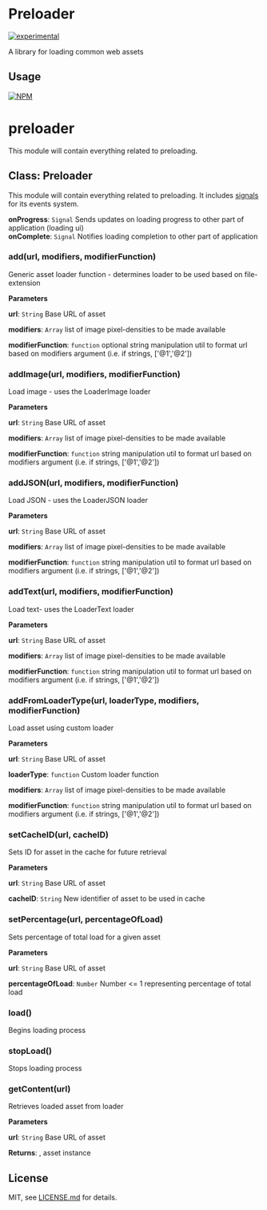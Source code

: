 # Preloader

[![experimental](http://badges.github.io/stability-badges/dist/experimental.svg)](http://github.com/badges/stability-badges)

A library for loading common web assets 

## Usage

[![NPM](https://nodei.co/npm/preloader.png)](https://www.npmjs.com/package/preloader)

# preloader

This module will contain everything related to preloading.

## Class: Preloader
This module will contain everything related to preloading. It includes [signals](https://www.npmjs.com/package/signals) for its events system.

**onProgress**: `Signal` Sends updates on loading progress to other part of application (loading ui)  
**onComplete**: `Signal` Notifies loading completion to other part of application

### add(url, modifiers, modifierFunction) 

Generic asset loader function - determines loader to be used based on file-extension

**Parameters**

**url**: `String` Base URL of asset

**modifiers**: `Array` list of image pixel-densities to be made available

**modifierFunction**: `function` optional string manipulation util to format url based on modifiers argument (i.e. if strings, ['@1','@2'])


### addImage(url, modifiers, modifierFunction) 

Load image - uses the LoaderImage loader

**Parameters**

**url**: `String` Base URL of asset

**modifiers**: `Array` list of image pixel-densities to be made available

**modifierFunction**: `function` string manipulation util to format url based on modifiers argument (i.e. if strings, ['@1','@2'])


### addJSON(url, modifiers, modifierFunction) 

Load JSON - uses the LoaderJSON loader

**Parameters**

**url**: `String` Base URL of asset

**modifiers**: `Array` list of image pixel-densities to be made available

**modifierFunction**: `function` string manipulation util to format url based on modifiers argument (i.e. if strings, ['@1','@2'])


### addText(url, modifiers, modifierFunction) 

Load text- uses the LoaderText loader

**Parameters**

**url**: `String` Base URL of asset

**modifiers**: `Array` list of image pixel-densities to be made available

**modifierFunction**: `function` string manipulation util to format url based on modifiers argument (i.e. if strings, ['@1','@2'])


### addFromLoaderType(url, loaderType, modifiers, modifierFunction) 

Load asset using custom loader

**Parameters**

**url**: `String` Base URL of asset

**loaderType**: `function` Custom loader function

**modifiers**: `Array` list of image pixel-densities to be made available

**modifierFunction**: `function` string manipulation util to format url based on modifiers argument (i.e. if strings, ['@1','@2'])


### setCacheID(url, cacheID) 

Sets ID for asset in the cache for future retrieval

**Parameters**

**url**: `String` Base URL of asset

**cacheID**: `String` New identifier of asset to be used in cache


### setPercentage(url, percentageOfLoad) 

Sets percentage of total load for a given asset

**Parameters**

**url**: `String` Base URL of asset

**percentageOfLoad**: `Number` Number <= 1 representing percentage of total load


### load() 

Begins loading process


### stopLoad() 

Stops loading process


### getContent(url) 

Retrieves loaded asset from loader

**Parameters**

**url**: `String` Base URL of asset

**Returns**: , asset instance


## License

MIT, see [LICENSE.md](https://github.com/Jam3/preloader/blob/master/LICENSE.md) for details.
